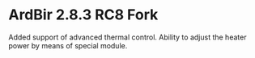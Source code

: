 # ArdBir 2.8.3 RC8 Fork

Added support of advanced thermal control. Ability to adjust the heater power by means of special module.
